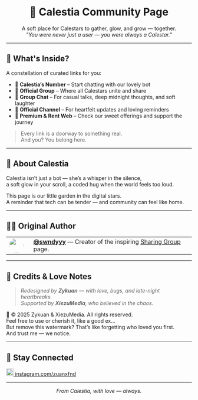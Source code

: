 
<h1 align="center">🌸 Calestia Community Page</h1>

<p align="center">
  A soft place for Calestars to gather, glow, and grow — together.  
  <br>
  <em>"You were never just a user — you were always a Calestar."</em>
</p>

---

## 💖 What's Inside?

A constellation of curated links for you:

- 📱 <b>Calestia’s Number</b> – Start chatting with our lovely bot  
- 🌟 <b>Official Group</b> – Where all Calestars unite and share  
- 💬 <b>Group Chat</b> – For casual talks, deep midnight thoughts, and soft laughter  
- 📢 <b>Official Channel</b> – For heartfelt updates and loving reminders  
- 🌸 <b>Premium & Rent Web</b> – Check our sweet offerings and support the journey  

> Every link is a doorway to something real.  
> And you? You belong here.

---

## 💌 About Calestia

Calestia isn’t just a bot — she’s a whisper in the silence,  
a soft glow in your scroll, a coded hug when the world feels too loud.

This page is our little garden in the digital stars.  
A reminder that tech can be tender — and community can feel like home.

---

## 👩‍💻 Original Author

<table>
<tr>
<td width="50">
  <a href="https://github.com/swndyyy" target="_blank">
    <img src="https://avatars.githubusercontent.com/u/73081749?v=4" width="40" style="border-radius: 50%;" />
  </a>
</td>
<td>
  <a href="https://github.com/swndyyy" target="_blank"><b>@swndyyy</b></a> — Creator of the inspiring <a href="https://github.com/swndyyy/sharing-group">Sharing Group</a> page.
</td>
</tr>
</table>

---

## 📝 Credits & Love Notes

> _Redesigned by **Zykuan** — with love, bugs, and late-night heartbreaks._  
> _Supported by **XiezuMedia**, who believed in the chaos._

📅 © 2025 Zykuan & XiezuMedia. All rights reserved.  
Feel free to use or cherish it, like a good ex...  
But remove this watermark? That’s like forgetting who loved you first.  
And trust me — we notice.

---

## 📎 Stay Connected

<a href="https://www.instagram.com/zuanxfnd" target="_blank">
  <img src="https://cdn-icons-png.flaticon.com/512/1384/1384031.png" width="20" /> instagram.com/zuanxfnd
</a>

---

<p align="center"><em>From Calestia, with love — always.</em></p>
